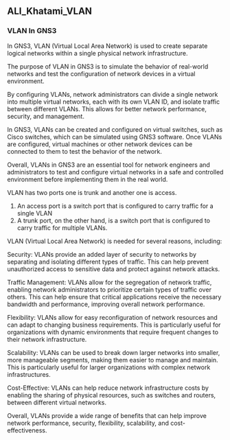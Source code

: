 ## ALI_Khatami_VLAN
### VLAN In GNS3


In GNS3, VLAN (Virtual Local Area Network) is used to create separate logical networks within a single physical network infrastructure.<br>

The purpose of VLAN in GNS3 is to simulate the behavior of real-world networks and test the configuration of network devices in a virtual environment.

By configuring VLANs, network administrators can divide a single network into multiple virtual networks, each with its own VLAN ID, and isolate traffic between different VLANs. This allows for better network performance, security, and management.

In GNS3, VLANs can be created and configured on virtual switches, such as Cisco switches, which can be simulated using GNS3 software. Once VLANs are configured, virtual machines or other network devices can be connected to them to test the behavior of the network.

Overall, VLANs in GNS3 are an essential tool for network engineers and administrators to test and configure virtual networks in a safe and controlled environment before implementing them in the real world.


VLAN has two ports one is trunk and another one is access.
1. An access port is a switch port that is configured to carry traffic for a single VLAN
2. A trunk port, on the other hand, is a switch port that is configured to carry traffic for multiple VLANs. 

VLAN (Virtual Local Area Network) is needed for several reasons, including:

Security: VLANs provide an added layer of security to networks by separating and isolating different types of traffic. This can help prevent unauthorized access to sensitive data and protect against network attacks.

Traffic Management: VLANs allow for the segregation of network traffic, enabling network administrators to prioritize certain types of traffic over others. This can help ensure that critical applications receive the necessary bandwidth and performance, improving overall network performance.

Flexibility: VLANs allow for easy reconfiguration of network resources and can adapt to changing business requirements. This is particularly useful for organizations with dynamic environments that require frequent changes to their network infrastructure.

Scalability: VLANs can be used to break down larger networks into smaller, more manageable segments, making them easier to manage and maintain. This is particularly useful for larger organizations with complex network infrastructures.

Cost-Effective: VLANs can help reduce network infrastructure costs by enabling the sharing of physical resources, such as switches and routers, between different virtual networks.

Overall, VLANs provide a wide range of benefits that can help improve network performance, security, flexibility, scalability, and cost-effectiveness.
